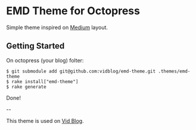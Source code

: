 # EMD Theme for Octopress
Simple theme inspired on [Medium](http://medium) layout.

## Getting Started
On octopress (your blog) folter:
```
$ git submodule add git@github.com:vidblog/emd-theme.git .themes/emd-theme
$ rake install["emd-theme"]
$ rake generate
```

Done!

--

This theme is used on [Vid Blog](http://vid.blog.br).
